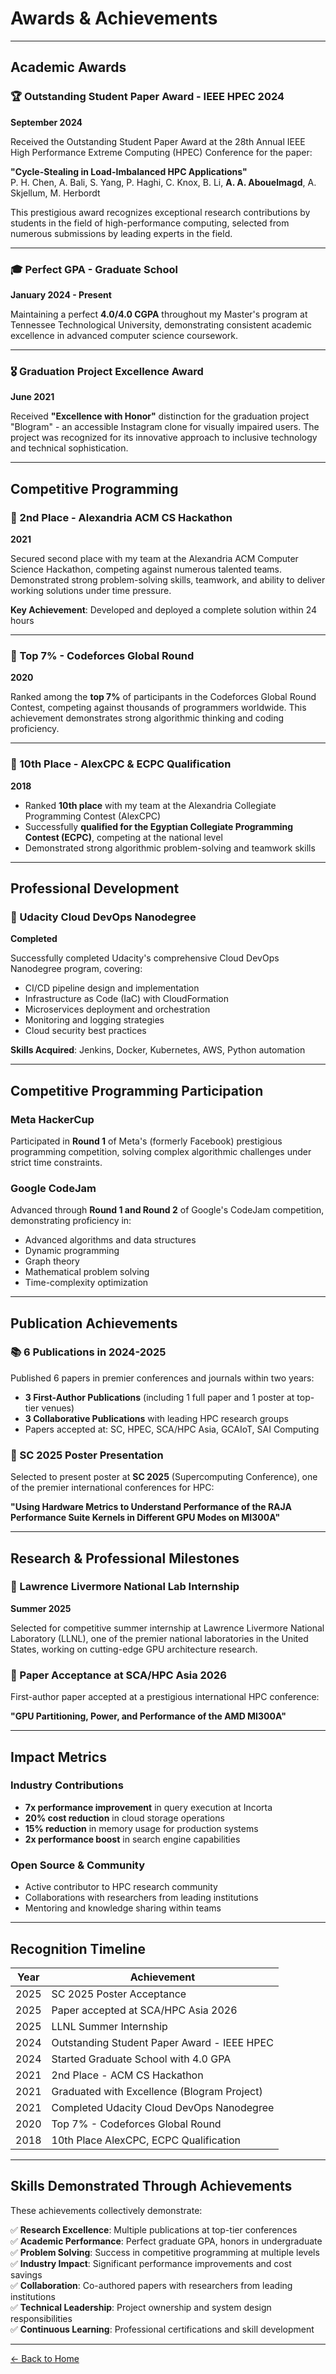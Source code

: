 # Awards & Achievements

---

## Academic Awards

### 🏆 Outstanding Student Paper Award - IEEE HPEC 2024
**September 2024**

Received the Outstanding Student Paper Award at the 28th Annual IEEE High Performance Extreme Computing (HPEC) Conference for the paper:

**"Cycle-Stealing in Load-Imbalanced HPC Applications"**  
P. H. Chen, A. Bali, S. Yang, P. Haghi, C. Knox, B. Li, **A. A. Abouelmagd**, A. Skjellum, M. Herbordt

This prestigious award recognizes exceptional research contributions by students in the field of high-performance computing, selected from numerous submissions by leading experts in the field.

---

### 🎓 Perfect GPA - Graduate School
**January 2024 - Present**

Maintaining a perfect **4.0/4.0 CGPA** throughout my Master's program at Tennessee Technological University, demonstrating consistent academic excellence in advanced computer science coursework.

---

### 🎖️ Graduation Project Excellence Award
**June 2021**

Received **"Excellence with Honor"** distinction for the graduation project "Blogram" - an accessible Instagram clone for visually impaired users. The project was recognized for its innovative approach to inclusive technology and technical sophistication.

---

## Competitive Programming

### 🥈 2nd Place - Alexandria ACM CS Hackathon
**2021**

Secured second place with my team at the Alexandria ACM Computer Science Hackathon, competing against numerous talented teams. Demonstrated strong problem-solving skills, teamwork, and ability to deliver working solutions under time pressure.

**Key Achievement**: Developed and deployed a complete solution within 24 hours

---

### 🌟 Top 7% - Codeforces Global Round
**2020**

Ranked among the **top 7%** of participants in the Codeforces Global Round Contest, competing against thousands of programmers worldwide. This achievement demonstrates strong algorithmic thinking and coding proficiency.

---

### 🥉 10th Place - AlexCPC & ECPC Qualification
**2018**

- Ranked **10th place** with my team at the Alexandria Collegiate Programming Contest (AlexCPC)
- Successfully **qualified for the Egyptian Collegiate Programming Contest (ECPC)**, competing at the national level
- Demonstrated strong algorithmic problem-solving and teamwork skills

---

## Professional Development

### 📜 Udacity Cloud DevOps Nanodegree
**Completed**

Successfully completed Udacity's comprehensive Cloud DevOps Nanodegree program, covering:
- CI/CD pipeline design and implementation
- Infrastructure as Code (IaC) with CloudFormation
- Microservices deployment and orchestration
- Monitoring and logging strategies
- Cloud security best practices

**Skills Acquired**: Jenkins, Docker, Kubernetes, AWS, Python automation

---

## Competitive Programming Participation

### Meta HackerCup
Participated in **Round 1** of Meta's (formerly Facebook) prestigious programming competition, solving complex algorithmic challenges under strict time constraints.

### Google CodeJam
Advanced through **Round 1 and Round 2** of Google's CodeJam competition, demonstrating proficiency in:
- Advanced algorithms and data structures
- Dynamic programming
- Graph theory
- Mathematical problem solving
- Time-complexity optimization

---

## Publication Achievements

### 📚 6 Publications in 2024-2025
Published 6 papers in premier conferences and journals within two years:
- **3 First-Author Publications** (including 1 full paper and 1 poster at top-tier venues)
- **3 Collaborative Publications** with leading HPC research groups
- Papers accepted at: SC, HPEC, SCA/HPC Asia, GCAIoT, SAI Computing

### 🎤 SC 2025 Poster Presentation
Selected to present poster at **SC 2025** (Supercomputing Conference), one of the premier international conferences for HPC:

**"Using Hardware Metrics to Understand Performance of the RAJA Performance Suite Kernels in Different GPU Modes on MI300A"**

---

## Research & Professional Milestones

### 🔬 Lawrence Livermore National Lab Internship
**Summer 2025**

Selected for competitive summer internship at Lawrence Livermore National Laboratory (LLNL), one of the premier national laboratories in the United States, working on cutting-edge GPU architecture research.

### 🎯 Paper Acceptance at SCA/HPC Asia 2026
First-author paper accepted at a prestigious international HPC conference:

**"GPU Partitioning, Power, and Performance of the AMD MI300A"**

---

## Impact Metrics

### Industry Contributions
- **7x performance improvement** in query execution at Incorta
- **20% cost reduction** in cloud storage operations
- **15% reduction** in memory usage for production systems
- **2x performance boost** in search engine capabilities

### Open Source & Community
- Active contributor to HPC research community
- Collaborations with researchers from leading institutions
- Mentoring and knowledge sharing within teams

---

## Recognition Timeline

| Year | Achievement |
|------|-------------|
| 2025 | SC 2025 Poster Acceptance |
| 2025 | Paper accepted at SCA/HPC Asia 2026 |
| 2025 | LLNL Summer Internship |
| 2024 | Outstanding Student Paper Award - IEEE HPEC |
| 2024 | Started Graduate School with 4.0 GPA |
| 2021 | 2nd Place - ACM CS Hackathon |
| 2021 | Graduated with Excellence (Blogram Project) |
| 2021 | Completed Udacity Cloud DevOps Nanodegree |
| 2020 | Top 7% - Codeforces Global Round |
| 2018 | 10th Place AlexCPC, ECPC Qualification |

---

## Skills Demonstrated Through Achievements

These achievements collectively demonstrate:

✅ **Research Excellence**: Multiple publications at top-tier conferences  
✅ **Academic Performance**: Perfect graduate GPA, honors in undergraduate  
✅ **Problem Solving**: Success in competitive programming at multiple levels  
✅ **Industry Impact**: Significant performance improvements and cost savings  
✅ **Collaboration**: Co-authored papers with researchers from leading institutions  
✅ **Technical Leadership**: Project ownership and system design responsibilities  
✅ **Continuous Learning**: Professional certifications and skill development  

---

[← Back to Home](./home.md)
